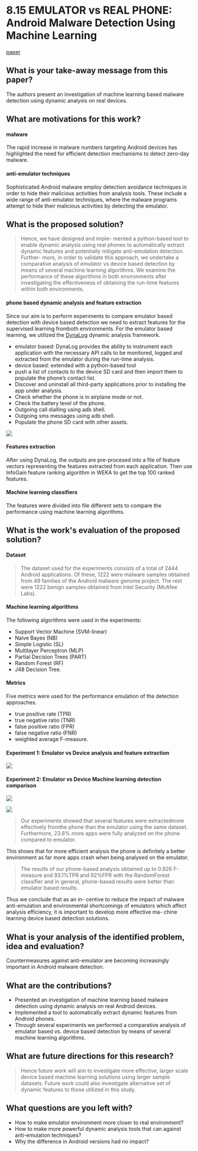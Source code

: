 # 8.15 EMULATOR vs REAL PHONE: Android Malware Detection Using Machine Learning


[paper](https://pure.qub.ac.uk/portal/files/127232616/IWSPA_codaspy_2017.pdf)

## What is your take-away message from this paper?
The authors present an investigation of machine learning based malware detection using dynamic analysis on real devices.

## What are motivations for this work?
#### malware
The rapid increase in malware numbers targeting Android devices has highlighted the need for efficient detection mechanisms to detect zero-day malware.

#### anti-emulator techniques
Sophisticated Android malware employ detection avoidance techniques in order to hide their malicious activities from analysis tools. These include a wide range of anti-emulator techniques, where the malware programs attempt to hide their malicious activities by detecting the emulator.

## What is the proposed solution?
>Hence, we have designed and imple- mented a python-based tool to enable dynamic analysis using real phones to automatically extract dynamic features and potentially mitigate anti-emulation detection. Further- more, in order to validate this approach, we undertake a comparative analysis of emulator vs device based detection by means of several machine learning algorithms. We examine the performance of these algorithms in both environments after investigating the effectiveness of obtaining the run-time features within both environments.

#### phone based dynamic analysis and feature extraction
Since our aim is to perform experiments to compare emulator based detection with device based detection we need to extract features for the supervised learning fromboth environments. For the emulator based learning, we utilized the [DynaLog](https://arxiv.org/pdf/1607.08166.pdf) dynamic analysis framework.

- emulator based: DynaLog provides the ability to instrument each application with the necessary API calls to be monitored, logged and extracted from the emulator during the run-time analysis.
- device based: extended with a python-based tool
 - push a list of contacts to the device SD card and then import them to populate the phone’s contact list.
 - Discover and uninstall all third-party applications prior to installing the app under analysis.
 - Check whether the phone is in airplane mode or not.
 - Check the battery level of the phone.
 - Outgoing call dialling using adb shell.
 - Outgoing sms messages using adb shell.
 - Populate the phone SD card with other assets.

![](../pic/8.15_model.png)

#### Features extraction
After using DynaLog, the outputs are pre-procesed into a file of feature vectors representing the features extracted from each application. Then use InfoGain feature ranking algorithm in WEKA to get the top 100 ranked features.

#### Machine learning classifiers
The features were divided into file different sets to compare the performance using machine learning algorithms.

## What is the work's evaluation of the proposed solution?
#### Dataset
>The dataset used for the experiments consists of a total of 2444 Android applications. Of these, 1222 were malware samples obtained from 49 families of the Android malware genome project. The rest were 1222 benign samples obtained from Intel Security (McAfee Labs).

#### Machine learning algorithms
The following algorithms were used in the experiments:
- Support Vector Machine (SVM-linear)
- Naive Bayes (NB)
- Simple Logistic (SL)
- Multilayer Perceptron (MLP)
- Partial Decision Trees (PART)
- Random Forest (RF)
- J48 Decision Tree.

#### Metrics
Five metrics were used for the performance emulation of the detection approaches.
- true positive rate (TPR)
- true negative ratio (TNR)
- false positive ratio (FPR)
- false negative ratio (FNR)
- weighted average F-measure.

#### Experiment 1: Emulator vs Device analysis and feature extraction

![](../pic/8.15_percentage.png)

#### Experiment 2: Emulator vs Device Machine learning detection comparison

![](../pic/8.15_emulator.png)

![](../pic/8.15_phone.png)

>Our experiments showed that several features were extractedmore effectively fromthe phone than the emulator using the same dataset. Furthermore, 23.8% more apps were fully analyzed on the phone compared to emulator.

This shows that for more efficient analysis the phone is definitely a better environment as far more apps crash when being analysed on the emulator.

>The results of our phone-based analysis obtained up to 0.926 F-measure and 93.1%TPR and 92%FPR with the RandomForest classifier and in general, phone-based results were better than emulator based results.

Thus we conclude that as an in- centive to reduce the impact of malware anti-emulation and environmental shortcomings of emulators which affect analysis efficiency, it is important to develop more effective ma- chine learning device based detection solutions.

## What is your analysis of the identified problem, idea and evaluation?
Countermeasures against anti-emulator are becoming increasingly important in Android malware detection.

## What are the contributions?
- Presented an investigation of machine learning based malware detection using dynamic analysis on real Android devices.
- Implemented a tool to automatically extract dynamic features from Android phones.
- Through several experiments we performed a comparative analysis of emulator based vs. device based detection by means of several machine learning algorithms.

## What are future directions for this research?
>Hence future work will aim to investigate more effective, larger scale device based machine learning solutions using larger sample datasets. Future work could also investigate alternative set of dynamic features to those utilized in this study.

## What questions are you left with?
- How to make emulator environment more closer to real environment?
- How to make more powerful dynamic analysis tools that can against anti-emulation techniques?
- Why the difference in Android versions had no impact?
